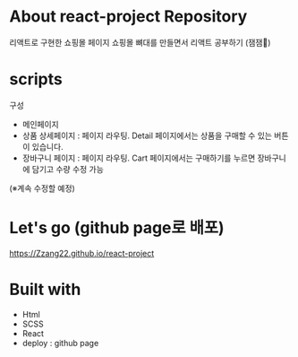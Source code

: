 # About react-project Repository
리액트로 구현한 쇼핑몰 페이지
쇼핑몰 뼈대를 만들면서 리액트 공부하기 (잼잼🎉) 

# scripts
구성
- 메인페이지
- 상품 상세페이지 : 페이지 라우팅. Detail 페이지에서는 상품을 구매할 수 있는 버튼이 있습니다. 
- 장바구니 페이지 : 페이지 라우팅. Cart 페이지에서는 구매하기를 누르면 장바구니에 담기고 수량 수정 가능

(※계속 수정할 예정)

# Let's go (github page로 배포)
https://Zzang22.github.io/react-project

# Built with
- Html
- SCSS
- React
- deploy : github page
